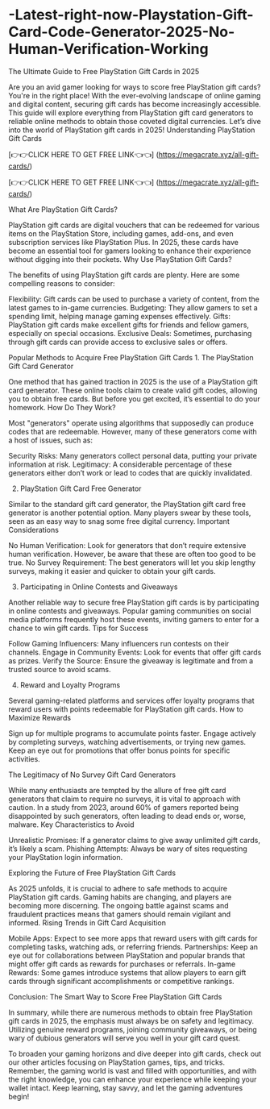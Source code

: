 # -Latest-right-now-Playstation-Gift-Card-Code-Generator-2025-No-Human-Verification-Working

The Ultimate Guide to Free PlayStation Gift Cards in 2025

Are you an avid gamer looking for ways to score free PlayStation gift cards? You're in the right place! With the ever-evolving landscape of online gaming and digital content, securing gift cards has become increasingly accessible. This guide will explore everything from PlayStation gift card generators to reliable online methods to obtain those coveted digital currencies. Let’s dive into the world of PlayStation gift cards in 2025! Understanding PlayStation Gift Cards


[👉👉CLICK HERE TO GET FREE LINK👈👈]  (https://megacrate.xyz/all-gift-cards/)


[👉👉CLICK HERE TO GET FREE LINK👈👈]  (https://megacrate.xyz/all-gift-cards/)



What Are PlayStation Gift Cards?

PlayStation gift cards are digital vouchers that can be redeemed for various items on the PlayStation Store, including games, add-ons, and even subscription services like PlayStation Plus. In 2025, these cards have become an essential tool for gamers looking to enhance their experience without digging into their pockets. Why Use PlayStation Gift Cards?

The benefits of using PlayStation gift cards are plenty. Here are some compelling reasons to consider:

Flexibility: Gift cards can be used to purchase a variety of content, from the latest games to in-game currencies. Budgeting: They allow gamers to set a spending limit, helping manage gaming expenses effectively. Gifts: PlayStation gift cards make excellent gifts for friends and fellow gamers, especially on special occasions. Exclusive Deals: Sometimes, purchasing through gift cards can provide access to exclusive sales or offers.

Popular Methods to Acquire Free PlayStation Gift Cards 1. The PlayStation Gift Card Generator

One method that has gained traction in 2025 is the use of a PlayStation gift card generator. These online tools claim to create valid gift codes, allowing you to obtain free cards. But before you get excited, it’s essential to do your homework. How Do They Work?

Most "generators" operate using algorithms that supposedly can produce codes that are redeemable. However, many of these generators come with a host of issues, such as:

Security Risks: Many generators collect personal data, putting your private information at risk. Legitimacy: A considerable percentage of these generators either don’t work or lead to codes that are quickly invalidated.

2. PlayStation Gift Card Free Generator

Similar to the standard gift card generator, the PlayStation gift card free generator is another potential option. Many players swear by these tools, seen as an easy way to snag some free digital currency. Important Considerations

No Human Verification: Look for generators that don’t require extensive human verification. However, be aware that these are often too good to be true. No Survey Requirement: The best generators will let you skip lengthy surveys, making it easier and quicker to obtain your gift cards.

3. Participating in Online Contests and Giveaways

Another reliable way to secure free PlayStation gift cards is by participating in online contests and giveaways. Popular gaming communities on social media platforms frequently host these events, inviting gamers to enter for a chance to win gift cards. Tips for Success

Follow Gaming Influencers: Many influencers run contests on their channels. Engage in Community Events: Look for events that offer gift cards as prizes. Verify the Source: Ensure the giveaway is legitimate and from a trusted source to avoid scams.

4. Reward and Loyalty Programs

Several gaming-related platforms and services offer loyalty programs that reward users with points redeemable for PlayStation gift cards. How to Maximize Rewards

Sign up for multiple programs to accumulate points faster. Engage actively by completing surveys, watching advertisements, or trying new games. Keep an eye out for promotions that offer bonus points for specific activities.

The Legitimacy of No Survey Gift Card Generators

While many enthusiasts are tempted by the allure of free gift card generators that claim to require no surveys, it is vital to approach with caution. In a study from 2023, around 60% of gamers reported being disappointed by such generators, often leading to dead ends or, worse, malware. Key Characteristics to Avoid

Unrealistic Promises: If a generator claims to give away unlimited gift cards, it’s likely a scam. Phishing Attempts: Always be wary of sites requesting your PlayStation login information.

Exploring the Future of Free PlayStation Gift Cards

As 2025 unfolds, it is crucial to adhere to safe methods to acquire PlayStation gift cards. Gaming habits are changing, and players are becoming more discerning. The ongoing battle against scams and fraudulent practices means that gamers should remain vigilant and informed. Rising Trends in Gift Card Acquisition

Mobile Apps: Expect to see more apps that reward users with gift cards for completing tasks, watching ads, or referring friends. Partnerships: Keep an eye out for collaborations between PlayStation and popular brands that might offer gift cards as rewards for purchases or referrals. In-game Rewards: Some games introduce systems that allow players to earn gift cards through significant accomplishments or competitive rankings.

Conclusion: The Smart Way to Score Free PlayStation Gift Cards

In summary, while there are numerous methods to obtain free PlayStation gift cards in 2025, the emphasis must always be on safety and legitimacy. Utilizing genuine reward programs, joining community giveaways, or being wary of dubious generators will serve you well in your gift card quest.

To broaden your gaming horizons and dive deeper into gift cards, check out our other articles focusing on PlayStation games, tips, and tricks. Remember, the gaming world is vast and filled with opportunities, and with the right knowledge, you can enhance your experience while keeping your wallet intact. Keep learning, stay savvy, and let the gaming adventures begin! 
